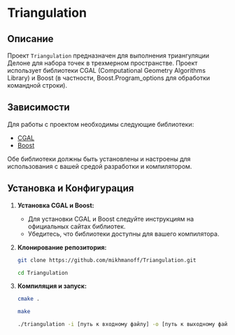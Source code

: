 # Triangulation


## Описание
Проект `Triangulation` предназначен для выполнения триангуляции Делоне для набора точек в трехмерном пространстве. Проект использует библиотеки CGAL (Computational Geometry Algorithms Library) и Boost (в частности, Boost.Program_options для обработки командной строки).

## Зависимости
Для работы с проектом необходимы следующие библиотеки:
- [CGAL](https://www.cgal.org/)
- [Boost](https://www.boost.org/)

Обе библиотеки должны быть установлены и настроены для использования с вашей средой разработки и компилятором.

## Установка и Конфигурация
1. **Установка CGAL и Boost:**
   - Для установки CGAL и Boost следуйте инструкциям на официальных сайтах библиотек.
   - Убедитесь, что библиотеки доступны для вашего компилятора.

2. **Клонирование репозитория:**
   ```bash
   git clone https://github.com/mikhmanoff/Triangulation.git
   
   cd Triangulation

2. **Компиляция и запуск:**
   ```bash
   cmake .

   make

   ./triangulation -i [путь к входному файлу] -o [путь к выходному файлу]
